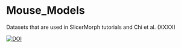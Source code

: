 # Mouse_Models

Datasets that are used in SlicerMorph tutorials and Chi et al. (XXXX)


[![DOI](https://zenodo.org/badge/430023741.svg)](https://zenodo.org/badge/latestdoi/430023741)

